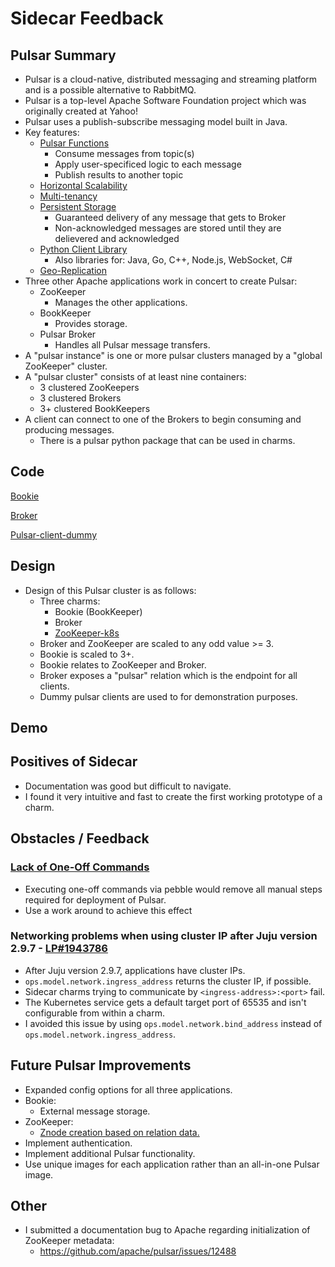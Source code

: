 # Sidecar Feedback

## Pulsar Summary
* Pulsar is a cloud-native, distributed messaging and streaming platform and is a possible alternative to RabbitMQ.
* Pulsar is a top-level Apache Software Foundation project which was originally created at Yahoo!
* Pulsar uses a publish-subscribe messaging model built in Java.
* Key features:
    * [Pulsar Functions](https://pulsar.apache.org/docs/en/functions-overview/)
        * Consume messages from topic(s)
        * Apply user-specificed logic to each message
        * Publish results to another topic
    * [Horizontal Scalability](https://pulsar.apache.org/docs/en/concepts-architecture-overview/)
    * [Multi-tenancy](https://pulsar.apache.org/docs/en/concepts-multi-tenancy/)
    * [Persistent Storage](https://pulsar.apache.org/docs/en/concepts-architecture-overview/#persistent-storage)
        * Guaranteed delivery of any message that gets to Broker
        * Non-acknowledged messages are stored until they are delievered and acknowledged
    * [Python Client Library](https://pulsar.apache.org/docs/en/client-libraries-python/)
        * Also libraries for: Java, Go, C++, Node.js, WebSocket, C#
    * [Geo-Replication](https://pulsar.apache.org/docs/en/administration-geo/)
* Three other Apache applications work in concert to create Pulsar:
    * ZooKeeper
        - Manages the other applications.
    * BookKeeper
        - Provides storage. 
    * Pulsar Broker
        - Handles all Pulsar message transfers.
* A "pulsar instance" is one or more pulsar clusters managed by a "global ZooKeeper" cluster.
* A "pulsar cluster" consists of at least nine containers:
    * 3 clustered ZooKeepers
    * 3 clustered Brokers
    * 3+ clustered BookKeepers
* A client can connect to one of the Brokers to begin consuming and producing messages.
    * There is a pulsar python package that can be used in charms.

## Code
[Bookie](https://code.launchpad.net/~lcvcode/+git/bookie)

[Broker](https://code.launchpad.net/~lcvcode/+git/broker)

[Pulsar-client-dummy](https://code.launchpad.net/~lcvcode/+git/pulsar-client-dummy)

## Design
* Design of this Pulsar cluster is as follows:
    * Three charms:
        - Bookie (BookKeeper)
        - Broker 
        - [ZooKeeper-k8s](https://github.com/openstack-charmers/charm-zookeeper-k8s)
    * Broker and ZooKeeper are scaled to any odd value >= 3.
    * Bookie is scaled to 3+.
    * Bookie relates to ZooKeeper and Broker.
    * Broker exposes a "pulsar" relation which is the endpoint for all clients.
    * Dummy pulsar clients are used to for demonstration purposes.

## Demo

## Positives of Sidecar 
* Documentation was good but difficult to navigate.
* I found it very intuitive and fast to create the first working prototype of a charm.

## Obstacles / Feedback
### [Lack of One-Off Commands](https://github.com/canonical/pebble/issues/37)
* Executing one-off commands via pebble would remove all manual steps required for deployment of Pulsar.
* Use a work around to achieve this effect

### Networking problems when using cluster IP after Juju version 2.9.7 - [LP#1943786](https://bugs.launchpad.net/juju/+bug/1943786)
* After Juju version 2.9.7, applications have cluster IPs.
* `ops.model.network.ingress_address` returns the cluster IP, if possible.
* Sidecar charms trying to communicate by `<ingress-address>:<port>` fail. 
* The Kubernetes service gets a default target port of 65535 and isn't configurable from within a charm.
* I avoided this issue by using `ops.model.network.bind_address` instead of `ops.model.network.ingress_address`.

## Future Pulsar Improvements
* Expanded config options for all three applications.
* Bookie:
    - External message storage.
* ZooKeeper:
    - [Znode creation based on relation data.](https://github.com/openstack-charmers/charm-zookeeper-k8s/issues/1)
* Implement authentication.
* Implement additional Pulsar functionality.
* Use unique images for each application rather than an all-in-one Pulsar image.

## Other
* I submitted a documentation bug to Apache regarding initialization of ZooKeeper metadata:
    * https://github.com/apache/pulsar/issues/12488
